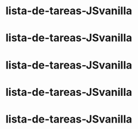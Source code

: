 # lista-de-tareas-JSvanilla
# lista-de-tareas-JSvanilla
# lista-de-tareas-JSvanilla
# lista-de-tareas-JSvanilla
# lista-de-tareas-JSvanilla
